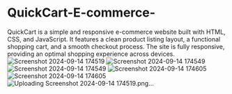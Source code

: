 # QuickCart-E-commerce-
QuickCart is a simple and responsive e-commerce website built with HTML, CSS, and JavaScript. It features a clean product listing layout, a functional shopping cart, and a smooth checkout process. The site is fully responsive, providing an optimal shopping experience across devices.
![Screenshot 2024-09-14 174519](https://github.com/user-attachments/assets/5a689b36-e4ab-49fa-ab66-fc3124c2d890)
![Screenshot 2024-09-14 174549](https://github.com/user-attachments/assets/c622f103-4c80-4e7a-997c-0663c3ccfa7d)
![Screenshot 2024-09-14 174549](https://github.com/user-attachments/assets/8c43382c-27d4-45fc-a649-d3990a03cb13)
![Screenshot 2024-09-14 174605](https://github.com/user-attachments/assets/512cf648-6cec-427d-a3b7-13ba7cd48580)
![Screenshot 2024-09-14 174605](https://github.com/user-attachments/assets/caff874f-1645-40d3-89a6-1acf95d986e5)
![Uploading Screenshot 2024-09-14 174519.png…]()
